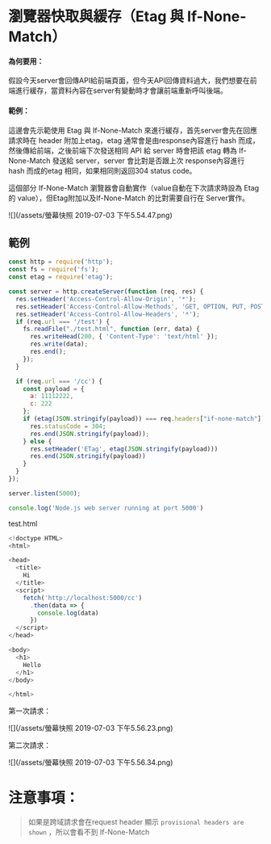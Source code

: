 # 瀏覽器快取與緩存（Etag 與 If-None-Match）

#### 為何要用：

假設今天server會回傳API給前端頁面，但今天API回傳資料過大，我們想要在前端進行緩存，當資料內容在server有變動時才會讓前端重新呼叫後端。

#### 範例：

這邊會先示範使用 Etag 與 If-None-Match 來進行緩存，首先server會先在回應請求時在 header 附加上etag，etag 通常會是由response內容進行 hash 而成，然後傳給前端，之後前端下次發送相同 API 給 server 時會把該 etag 轉為 If-None-Match 發送給 server，server 會比對是否跟上次 response內容進行 hash 而成的etag 相同，如果相同則返回304 status code。

這個部分 If-None-Match 瀏覽器會自動實作（value自動在下次請求時設為 Etag 的 value），但Etag附加以及If-None-Match 的比對需要自行在 Server實作。

![](/assets/螢幕快照 2019-07-03 下午5.54.47.png)

## 範例

```js
const http = require('http');
const fs = require('fs');
const etag = require('etag');

const server = http.createServer(function (req, res) {
  res.setHeader('Access-Control-Allow-Origin', '*');
  res.setHeader('Access-Control-Allow-Methods', 'GET, OPTION, PUT, POST, DELETE');
  res.setHeader('Access-Control-Allow-Headers', '*');
  if (req.url === '/test') {
    fs.readFile("./test.html", function (err, data) {
      res.writeHead(200, { 'Content-Type': 'text/html' });
      res.write(data);
      res.end();
    });
  }

  if (req.url === '/cc') {
    const payload = {
      a: 11112222,
      c: 222
    };
    if (etag(JSON.stringify(payload)) === req.headers["if-none-match"]) {
      res.statusCode = 304;
      res.end(JSON.stringify(payload));
    } else {
      res.setHeader('ETag', etag(JSON.stringify(payload)))
      res.end(JSON.stringify(payload))
    }
  }
});

server.listen(5000); 

console.log('Node.js web server running at port 5000')
```

test.html

```js
<!doctype HTML>
<html>

<head>
  <title>
    Hi
  </title>
  <script>
    fetch('http://localhost:5000/cc')
      .then(data => {
        console.log(data)
      })
  </script>
</head>

<body>
  <h1>
    Hello
  </h1>
</body>

</html>
```

第一次請求：

![](/assets/螢幕快照 2019-07-03 下午5.56.23.png)

第二次請求：

![](/assets/螢幕快照 2019-07-03 下午5.56.34.png)

# 注意事項：

> 如果是跨域請求會在request header 顯示 `provisional headers are shown` ，所以會看不到 If-None-Match




